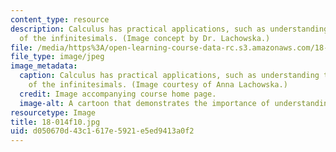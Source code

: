 ```yaml
---
content_type: resource
description: Calculus has practical applications, such as understanding the true meaning
  of the infinitesimals. (Image concept by Dr. Lachowska.)
file: /media/https%3A/open-learning-course-data-rc.s3.amazonaws.com/18-014-calculus-with-theory-fall-2010/d050670d43c1617e5921e5ed9413a0f2_18-014f10.jpg
file_type: image/jpeg
image_metadata:
  caption: Calculus has practical applications, such as understanding the true meaning
    of the infinitesimals. (Image courtesy of Anna Lachowska.)
  credit: Image accompanying course home page.
  image-alt: A cartoon that demonstrates the importance of understanding the infinitestimals.
resourcetype: Image
title: 18-014f10.jpg
uid: d050670d-43c1-617e-5921-e5ed9413a0f2
---
```

